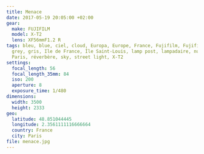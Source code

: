 ```yaml
---
title: Menace
date: 2017-05-19 20:05:00 +02:00
gear:
  make: FUJIFILM
  model: X-T2
  lens: XF56mmF1.2 R
tags: bleu, blue, ciel, cloud, Europa, Europe, France, Fujifilm, Fujifilm X-T2,
  grey, gris, Ile de France, Île Saint-Louis, lamp post, lampadaire, nuage,
  Paris, réverbère, sky, street light, X-T2
settings:
  focal_length: 56
  focal_length_35mm: 84
  iso: 200
  aperture: 8
  exposure_time: 1/480
dimensions:
  width: 3500
  height: 2333
geo:
  latitude: 48.851044445
  longitude: 2.3561111116666664
  country: France
  city: Paris
file: menace.jpg
---
```



